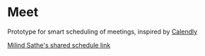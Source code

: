 # Meet

Prototype for smart scheduling of meetings, inspired by [Calendly](https://calendly.com)

[Milind Sathe's shared schedule link](https://meet-zeta-five.vercel.app/VKVE85y2LnYPGFRaJlc8z0JtT7A2)
